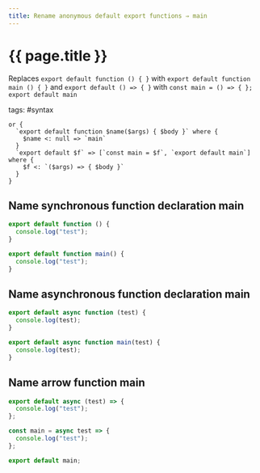 ```yaml
---
title: Rename anonymous default export functions ⇒ main
---
```


# {{ page.title }}

Replaces `export default function () { }` with `export default function main () { }` and `export default () => { }` with `const main = () => { }; export default main`

tags: #syntax

```grit
or {
  `export default function $name($args) { $body }` where {
    $name <: null => `main`
  }
  `export default $f` => [`const main = $f`, `export default main`] where {
    $f <: `($args) => { $body }`
  }
}
```

## Name synchronous function declaration main

```javascript
export default function () {
  console.log("test");
}
```

```typescript
export default function main() {
  console.log("test");
}
```

## Name asynchronous function declaration main

```javascript
export default async function (test) {
  console.log(test);
}
```

```typescript
export default async function main(test) {
  console.log(test);
}
```

## Name arrow function main

```javascript
export default async (test) => {
  console.log("test");
};
```

```typescript
const main = async test => {
  console.log("test");
};

export default main;
```
